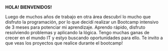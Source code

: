 **HOLA! BIENVENIDOS!**


Luego de muchos años de trabajo en otra área descubrí lo mucho que disfruto la programación, por lo que decidí realizar un Bootcamp intensivo de 3 meses para potenciar mi aprendizaje. Aprendo rápido, disfruto resolviendo problemas y aplicando la lógica. Tengo muchas ganas de crecer en el mundo IT y estyo buscando oportunidades para ello. Te invito a que veas los proyectos que realice durante el bootcamp!
